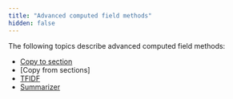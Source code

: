 ```yaml
---
title: "Advanced computed field methods"
hidden: false
---
```

The following topics describe advanced computed field methods:

- [Copy to section](doc:copy-to-section)
- [Copy from sections]
- [TFIDF](doc:tfidf)
- [Summarizer](doc:summarizer)

